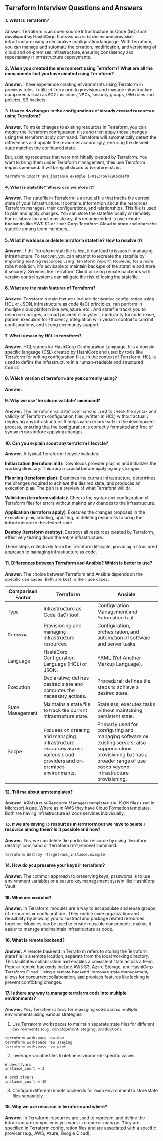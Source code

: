 ## Terraform Interview Questions and Answers

#### 1. What is Terraform?

Answer. Terraform is an open-source Infrastructure as Code (IaC) tool developed by HashiCorp. It allows users to define and provision infrastructure using a declarative configuration language. With Terraform, you can manage and automate the creation, modification, and versioning of cloud and on-premises infrastructure, ensuring consistency and repeatability in infrastructure deployments.

#### 2. When you created the environment using Terraform? What are all the components that you have created using Terraform?
**Answer.** I have experience creating environments using Terraform in previous roles. I utilized Terraform to provision and manage infrastructure components such as EC2 instances, VPCs, security groups, IAM roles and policies, S3 buckets.

#### 3. How to do changes in the configurations of already created resources using Terraform?
**Answer.** To make changes to existing resources in Terraform, you can modify the Terraform configuration files and then apply those changes using the terraform apply command. Terraform will automatically detect the differences and update the resources accordingly, ensuring the desired state matches the configured state. 

But, existing resources that were not initially created by Terraform. You want to bring them under Terraform management, then use Terraform import command. It will bring all details to terraform state.
```
terraform import aws_instance.example i-0123456789abcdef0
```

#### 4. What is statefile? Where can we store it?
**Answer.** The statefile in Terraform is a crucial file that tracks the current state of your infrastructure. It contains information about the resources Terraform manages, their configurations, and relationships. This file is used to plan and apply changes. You can store the statefile locally or remotely. For collaboration and consistency, it's recommended to use remote backends like AWS S3 or HashiCorp Terraform Cloud to store and share the statefile among team members.

#### 5. What if we loose or delete terraform statefile? How to resolve it?
**Answer.** If the Terraform statefile is lost, it can lead to issues in managing infrastructure. To recover, you can attempt to recreate the statefile by importing existing resources using 'terraform import'. However, for a more robust solution, it's advisable to maintain backups of the statefile and store it securely. Services like Terraform Cloud or using remote backends with version control systems can mitigate the risk of losing the statefile.

#### 6. What are the main features of Terraform?
**Answer.** Terraform's main features include declarative configuration using HCL or JSON, infrastructure as code (IaC) principles, can perform in multiple cloud platform like aws,azure, etc.. And statefile tracks you to resource changes, a broad provider ecosystem, modularity for code reuse, parallel execution for efficiency, integration with version control to commit configurations, and strong community support.

#### 7. What is mean by HCL in terraform?
**Answer.** HCL stands for HashiCorp Configuration Language. It is a domain-specific language (DSL) created by HashiCorp and used by tools like Terraform for writing configuration files. In the context of Terraform, HCL is used to define the infrastructure in a human-readable and structured format.

#### 8. Which version of terraform are you currently using?
**Answer.**

#### 9. Why we use 'terraform validate' command?
**Answer.** The 'terraform validate' command is used to check the syntax and validity of Terraform configuration files (written in HCL) without actually deploying any infrastructure. It helps catch errors early in the development process, ensuring that the configuration is correctly formatted and free of syntax errors before applying changes.

#### 10. Can you explain about any terraform lifecycle?
**Answer.** A typical Terraform lifecycle includes:

**Initialization (terraform init):** Downloads provider plugins and initializes the working directory. This step is crucial before applying any changes.

**Planning (terraform plan):** Examines the current infrastructure, determines the changes required to achieve the desired state, and produces an execution plan. The plan is a preview of what Terraform will do.

**Validation (terraform validate):** Checks the syntax and configuration of Terraform files for errors without making any changes to the infrastructure.

**Application (terraform apply):** Executes the changes proposed in the execution plan, creating, updating, or deleting resources to bring the infrastructure to the desired state.

**Destroy (terraform destroy):** Destroys all resources created by Terraform, effectively tearing down the entire infrastructure.

These steps collectively form the Terraform lifecycle, providing a structured approach to managing infrastructure as code.

#### 11. Differences between Terraform and Ansible? Which is better to use?
**Answer.** The choice between Terraform and Ansible depends on the specific use cases. Both are best in their use cases.

| Comparison Factor | Terraform  | Ansible  |
| ------- | --- | --- |
| Type | Infrastructure as Code (IaC) tool.  | Configuration Management and Automation tool.  |
| Purpose | Provisioning and managing infrastructure resources. | Configuration, orchestration, and automation of software and server tasks. |
| Language | HashiCorp Configuration Language (HCL) or JSON. | YAML (Yet Another Markup Language). |
| Execution | Declarative; defines desired state and computes the necessary actions. | Procedural; defines the steps to achieve a desired state. |
| State Management | Maintains a state file to track the current infrastructure state. | Stateless; executes tasks without maintaining persistent state. |
| Scope | Focuses on creating and managing infrastructure resources across various cloud providers and on-premises environments. | Primarily used for configuring and managing software on existing servers; also supports cloud provisioning but has a broader range of use cases beyond infrastructure provisioning. |

#### 12. Tell me about arm templates?
**Answer.** ARM (Azure Resource Manager) templates are JSON files used in Microsoft Azure. Where as in AWS they have Cloud Formation templates. Both are having infrastructure as code services individually.

#### 13. If we are having 15 resources in terraform but we have to delete 1 resource among them? Is it possible and how?
**Answer.** Yes, we can delete the particular resource by using 'terraform destroy' command or 'terraform rm'(remove) command.
```
terraform destroy -target=aws_instance.example
```

#### 14. How do you preserve your keys in terraform?
**Answer.** The common approach to preserving keys, passwords is to use environment variables or a secure key management system like HashiCorp Vault.

#### 15. What are modules?
**Answer.** In Terraform, modules are a way to encapsulate and reuse groups of resources or configurations. They enable code organization and reusability by allowing you to abstract and package related resources together. Modules can be used to create reusable components, making it easier to manage and maintain infrastructure as code.

#### 16. What is remote backend?
**Answer.** 
A remote backend in Terraform refers to storing the Terraform state file in a remote location, separate from the local working directory. This facilitates collaboration and enables a consistent state across a team. Popular remote backends include AWS S3, Azure Storage, and HashiCorp Terraform Cloud. Using a remote backend improves state management, allows for concurrent collaboration, and provides features like locking to prevent conflicting changes.

#### 17. Is there any way to manage terraform code into multiple environments?
**Answer.** Yes, Terraform allows for managing code across multiple environments using various strategies:
1. Use Terraform workspaces to maintain separate state files for different environments (e.g., development, staging, production).
```
terraform workspace new dev
terraform workspace new staging
terraform workspace new prod
```
2. Leverage variable files to define environment-specific values.
```
# dev.tfvars
instance_count = 3

# prod.tfvars
instance_count = 10
```
3. Configure different remote backends for each environment to store state files separately.

#### 18. Why we use resource in terraform and where?
**Answer.** In Terraform, resources are used to represent and define the infrastructure components you want to create or manage. They are specified in Terraform configuration files and are associated with a specific provider (e.g., AWS, Azure, Google Cloud).
